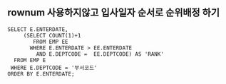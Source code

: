 ## rownum 사용하지않고 입사일자 순서로 순위배정 하기

    SELECT E.ENTERDATE,
         (SELECT COUNT(1)+1
            FROM EMP EE
           WHERE E.ENTERDATE > EE.ENTERDATE
             AND E.DEPTCODE =  EE.DEPTCODE) AS 'RANK'
      FROM EMP E
     WHERE E.DEPTCODE = '부서코드'
    ORDER BY E.ENTERDATE;
